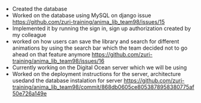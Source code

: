 - Created the database
- Worked on the database using MySQL on django issue https://github.com/zuri-training/anima_lib_team98/issues/15 
- Implemented it by running the sign in, sign up authorization created by my colleague
- worked on how users can save the library and search for different animations by using the search bar which the team decided not to go ahead on that feature anymore https://github.com/zuri-training/anima_lib_team98/issues/16
- Currently working on the Digital Ocean server which we will be using 
- Worked on the deployment instructions for the server, architecture usedand the database instalation for server https://github.com/zuri-training/anima_lib_team98/commit/868db0605ce8053878958380775af50e726a149e
